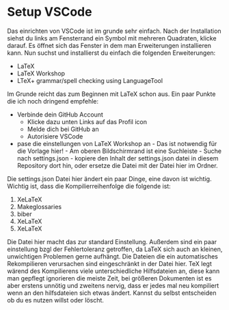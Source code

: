 # Setup VSCode

Das einrichten von VSCode ist im grunde sehr einfach. Nach der Installation siehst du links am Fensterrand ein Symbol mit mehreren Quadraten, klicke darauf.
Es öffnet sich das Fenster in dem man Erweiterungen installieren kann. Nun suchst und installierst du einfach die folgenden Erweiterungen:
  - LaTeX
  - LaTeX Workshop
  - LTeX+ grammar/spell checking using LanguageTool

Im Grunde reicht das zum Beginnen mit LaTeX schon aus. Ein paar Punkte die ich noch dringend empfehle:
  - Verbinde dein GitHub Account
    -  Klicke dazu unten Links auf das Profil icon
    -  Melde dich bei GitHub an
    -  Autorisiere VSCode
  -  pase die einstellungen von LaTeX Workshop an
    - Das ist notwendig für die Vorlage hier!
    - Am oberen Bildschirmrand ist eine Suchleiste
    - Suche nach settings.json
    - kopiere den Inhalt der settings.json datei in diesem Repository dort hin, oder ersetze die Datei mit der Datei hier im Ordner.

Die settings.json Datei hier ändert ein paar Dinge, eine davon ist wichtig.
Wichtig ist, dass die Kompilierreihenfolge die folgende ist:
1. XeLaTeX
2. Makeglossaries
3. biber
4. XeLaTeX
5. XeLaTeX

Die Datei hier macht das zur standard Einstellung. Außerdem sind ein paar einstellung bzgl der Fehlertoleranz getroffen, da LaTeX sich auch an kleinen, unwichtigen Problemen gerne aufhängt.
Die Dateien die ein automatisches Rekompilieren verursachen sind eingeschränkt in der Datei hier. TeX legt wärend des Kompilierens viele unterschiedliche Hilfsdateien an, diese kann man gepflegt ignorieren die meiste Zeit, bei größeren Dokumenten ist es aber erstens unnötig und zweitens nervig, dass er jedes mal neu kompiliert wenn an den hilfsdateien sich etwas ändert. 
Kannst du selbst entscheiden ob du es nutzen willst oder löscht.
      
